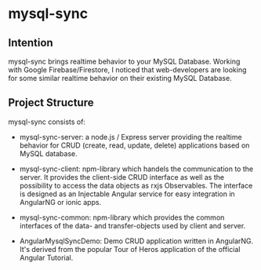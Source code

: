 # mysql-sync

## Intention

mysql-sync brings realtime behavior to your MySQL Database. Working with Google Firebase/Firestore, I noticed that web-developers are looking for some similar realtime behavior on their existing MySQL Database.

## Project Structure

mysql-sync consists of:

- mysql-sync-server: a node.js / Express server providing the realtime behavior for CRUD (create, read, update, delete) applications based on MySQL database.

- mysql-sync-client: npm-library which handels the communication to the server. It provides the client-side CRUD interface as well as the possibility to access the data objects as rxjs Observables. The interface is designed as an Injectable Angular service for easy integration in AngularNG or ionic apps.

- mysql-sync-common: npm-library which provides the common interfaces of the data- and transfer-objects used by client and server.

- AngularMysqlSyncDemo: Demo CRUD application written in AngularNG. It's derived from the popular Tour of Heros application of the official Angular Tutorial.